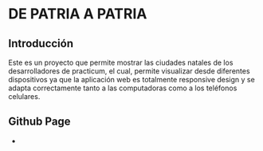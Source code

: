 # DE PATRIA A PATRIA
## Introducción
Este es un proyecto que permite mostrar las ciudades natales de los desarrolladores de practicum, el cual, permite visualizar desde diferentes dispositivos ya que la aplicación web es totalmente responsive design y se adapta correctamente tanto a las computadoras como a los teléfonos celulares.
## Github Page
* 